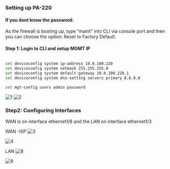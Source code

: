 ### Setting up PA-220 

#### If you dont know the password:
As the firewall is booting up, type "maint" into CLI via console port and then you can choose the option: Reset to Factory Default.

#### Step 1: Login to CLI and setup MGMT IP
```sh

set deviceconfig system ip-address 10.0.100.220
set deviceconfig system netmask 255.255.255.0
set deviceconfig system default-gateway 10.0.100.220.1
set deviceconfig system dns-setting servers primary 8.8.8.8

```
```sh
set mgt-config users admin password
```
![1](https://github.com/securewithsam/Network/assets/85324643/9226d272-5058-4152-9eae-77b01ea54b2a)
![2](https://github.com/securewithsam/Network/assets/85324643/06f87758-256e-4b3c-86a0-771170a5af16)

### Step2: Configuring Interfaces
WAN is on interface ethernet1/8 and the LAN on interface ethernet1/3

WAN -ISP
![3](https://github.com/securewithsam/Network/assets/85324643/6b56f710-1d1f-438f-8634-872ed9debc07)

![4](https://github.com/securewithsam/Network/assets/85324643/b12d2091-ddc0-4588-baeb-8fdfad1dc23a)

LAN 
![8](https://github.com/securewithsam/Network/assets/85324643/20d8bb8a-4f2d-4669-8708-6b4f84c1ffb5)

![9](https://github.com/securewithsam/Network/assets/85324643/f73c5096-c1b3-40f0-a9b5-ac1e155c6cd0)
